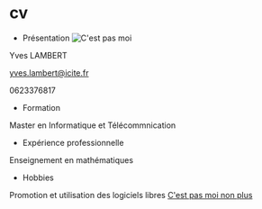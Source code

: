 # cv
* Présentation
![C'est pas moi](https://media.ouest-france.fr/v1/pictures/4c32ee1a5bfd59ad79298a47e06c8f2b-3752910.jpg)

 Yves LAMBERT

 yves.lambert@icite.fr

 0623376817
* Formation

 Master en Informatique et Télécommnication
* Expérience professionnelle

 Enseignement en mathématiques
* Hobbies

 Promotion et utilisation des logiciels libres
[C'est pas moi non plus](https://www.lalanguefrancaise.com/dictionnaire/definition/iota)
